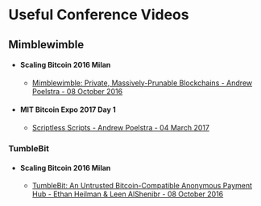 # Useful Conference Videos

## Mimblewimble

- #### Scaling Bitcoin 2016 Milan
  - [Mimblewimble: Private, Massively-Prunable Blockchains - Andrew Poelstra - 08 October 2016](https://www.youtube.com/watch?v=8BLWUUPfh2Q&feature=youtu.be&t=1h29m34s)
- #### MIT Bitcoin Expo 2017 Day 1 
  - [Scriptless Scripts - Andrew Poelstra - 04 March 2017](https://www.youtube.com/watch?v=0mVOq1jaR1U)

### TumbleBit

- #### Scaling Bitcoin 2016 Milan
  - [TumbleBit: An Untrusted Bitcoin-Compatible Anonymous Payment Hub - Ethan Heilman & Leen AlShenibr - 08 October 2016](https://www.youtube.com/watch?v=8BLWUUPfh2Q&feature=youtu.be&t=1h3m10s)



